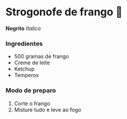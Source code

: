 # Strogonofe de frango :chicken:

**Negrito**
_Italico_

### Ingredientes

 - 500 gramas de frango
 - Creme de leite
 - Ketchup
 - Temperos

### Modo de preparo
 1. Corte o frango
 2. Misture tudo e leve ao fogo

